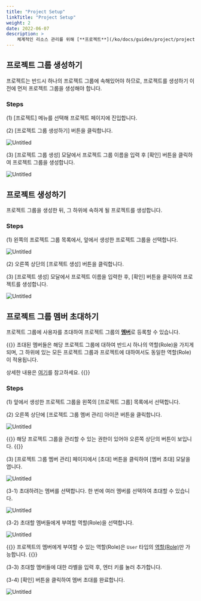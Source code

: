 ```yaml
---
title: "Project Setup"
linkTitle: "Project Setup"
weight: 2
date: 2022-06-07
description: >
    체계적인 리소스 관리를 위해 [**프로젝트**](/ko/docs/guides/project/project)와 [**프로젝트 그룹**](/ko/docs/guides/project/project-group)을 생성합니다.
---
```


## 프로젝트 그룹 생성하기

프로젝트는 반드시 하나의 프로젝트 그룹에 속해있어야 하므로, 프로젝트를 생성하기 이전에 먼저 프로젝트 그룹을 생성해야 합니다.

### Steps

(1) [프로젝트] 메뉴를 선택해 프로젝트 페이지에 진입합니다.

(2) [프로젝트 그룹 생성하기] 버튼을 클릭합니다.

![Untitled](https://s3-us-west-2.amazonaws.com/secure.notion-static.com/43da628f-acaf-4aeb-b102-f7c9c93a4643/Untitled.png)

(3) [프로젝트 그룹 생성] 모달에서 프로젝트 그룹 이름을 입력 후 [확인] 버튼을 클릭하여 프로젝트 그룹을 생성합니다.

![Untitled](https://s3-us-west-2.amazonaws.com/secure.notion-static.com/010358a7-52e8-4fff-a98e-9f216ceaef7c/Untitled.png)

## 프로젝트 생성하기

프로젝트 그룹을 생성한 뒤, 그 하위에 속하게 될 프로젝트를 생성합니다.

### Steps

(1) 왼쪽의 프로젝트 그룹 목록에서, 앞에서 생성한 프로젝트 그룹을 선택합니다.

![Untitled](https://s3-us-west-2.amazonaws.com/secure.notion-static.com/72e729ed-e630-4063-883c-31a9b57716de/Untitled.png)

(2) 오른쪽 상단의 [프로젝트 생성] 버튼을 클릭합니다.

(3) [프로젝트 생성] 모달에서 프로젝트 이름을 입력한 후, [확인] 버튼을 클릭하여 프로젝트를 생성합니다.

![Untitled](https://s3-us-west-2.amazonaws.com/secure.notion-static.com/7dd6b6d1-6e3d-40c9-922a-8d41cd193158/Untitled.png)


## 프로젝트 그룹 멤버 초대하기

프로젝트 그룹에 사용자를 초대하여 프로젝트 그룹의 [**멤버**](/ko/docs/guides/project/member)로 등록할 수 있습니다.

{{<alert title="프로젝트 그룹 멤버 역할(Role)">}}
초대된 멤버들은 해당 프로젝트 그룹에 대하여 반드시 하나의 역할(Role)을 가지게 되며, 그 하위에 있는 모든 프로젝트 그룹과 프로젝트에 대하여서도 동일한 역할(Role)이 적용됩니다. 

상세한 내용은 [여기](/ko/docs/guides/administration/iam-role)를 참고하세요.
{{</alert>}}

### Steps

(1) 앞에서 생성한 프로젝트 그룹을 왼쪽의 [프로젝트 그룹] 목록에서 선택합니다.

(2) 오른쪽 상단에 [프로젝트 그룹 멤버 관리] 아이콘 버튼을 클릭합니다.

![Untitled](https://s3-us-west-2.amazonaws.com/secure.notion-static.com/795ada39-1a85-4a94-8ec8-060432f44ae8/Untitled.png)

{{<alert title="">}}
해당 프로젝트 그룹을 관리할 수 있는 권한이 있어야 오른쪽 상단의 버튼이 보입니다.
{{</alert>}}

(3) [프로젝트 그룹 멤버 관리] 페이지에서 [초대] 버튼을 클릭하여 [멤버 초대] 모달을 엽니다.

![Untitled](https://s3-us-west-2.amazonaws.com/secure.notion-static.com/3fbee7c6-d7dd-48cc-8fa1-caa12c251834/Untitled.png)

(3-1) 초대하려는 멤버를 선택합니다. 한 번에 여러 멤버를 선택하여 초대할 수 있습니다.

![Untitled](https://s3-us-west-2.amazonaws.com/secure.notion-static.com/2addd334-1b6c-495c-8d20-72344d0841f9/Untitled.png)

(3-2) 초대할 멤버들에게 부여할 역할(Role)을 선택합니다.

![Untitled](https://s3-us-west-2.amazonaws.com/secure.notion-static.com/424d247f-d473-43f0-8c48-d594efc1463c/Untitled.png)

{{<alert title="멤버 역할(Role)">}}
프로젝트의 멤버에게 부여할 수 있는 역할(Role)은 `User` 타입의 [역할(Role)](/ko/docs/guides/administration/iam-role)만 가능합니다.
{{</alert>}}

(3-3) 초대할 멤버들에 대한 라벨을 입력 후, 엔터 키를 눌러 추가합니다.

(3-4) [확인] 버튼을 클릭하여 멤버 초대를 완료합니다.

![Untitled](https://s3-us-west-2.amazonaws.com/secure.notion-static.com/cd480753-44d2-44ef-b2fc-600675e1bdcc/Untitled.png)
